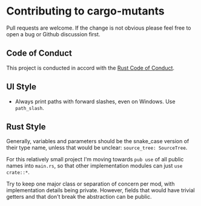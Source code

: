 # Contributing to cargo-mutants

Pull requests are welcome. If the change is not obvious please feel free to open
a bug or Github discussion first.

## Code of Conduct

This project is conducted in accord with the [Rust Code of
Conduct](https://www.rust-lang.org/policies/code-of-conduct).

## UI Style

- Always print paths with forward slashes, even on Windows. Use `path_slash`.

## Rust Style

Generally, variables and parameters should be the snake_case version of their
type name, unless that would be unclear: `source_tree: SourceTree`.

For this relatively small project I'm moving towards `pub use` of all public
names into `main.rs`, so that other implementation modules can just
`use crate::*`.

Try to keep one major class or separation of concern per mod, with
implementation details being private. However, fields that would have trivial
getters and that don't break the abstraction can be public.
